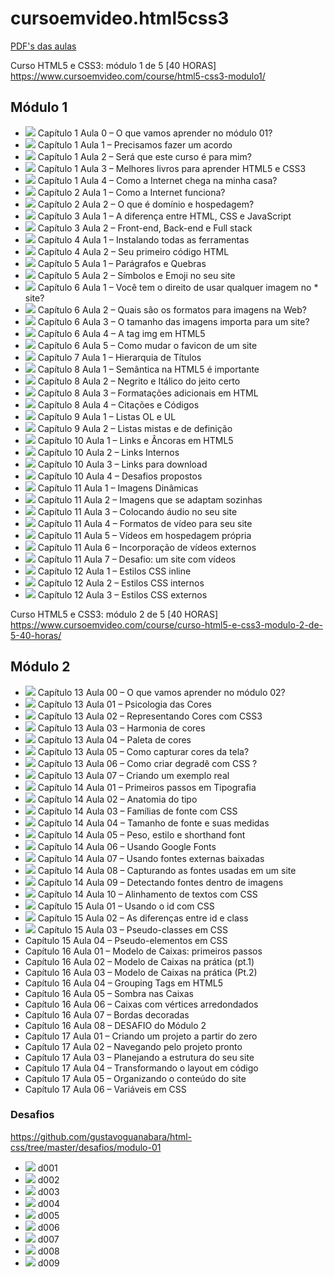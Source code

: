 # cursoemvideo.html5css3

<a href="https://github.com/gustavoguanabara/html-css/tree/master/aulas-pdf">PDF's das aulas</a>

Curso HTML5 e CSS3: módulo 1 de 5 [40 HORAS]
<a href="https://www.cursoemvideo.com/course/html5-css3-modulo1/">https://www.cursoemvideo.com/course/html5-css3-modulo1/</a>
## Módulo 1
* <img src="https://img.icons8.com/fluent/15/000000/ok.png"/> Capítulo 1 Aula 0 – O que vamos aprender no módulo 01?
* <img src="https://img.icons8.com/fluent/15/000000/ok.png"/> Capítulo 1 Aula 1 – Precisamos fazer um acordo
* <img src="https://img.icons8.com/fluent/15/000000/ok.png"/> Capítulo 1 Aula 2 – Será que este curso é para mim?
* <img src="https://img.icons8.com/fluent/15/000000/ok.png"/> Capítulo 1 Aula 3 – Melhores livros para aprender HTML5 e CSS3
* <img src="https://img.icons8.com/fluent/15/000000/ok.png"/> Capítulo 1 Aula 4 – Como a Internet chega na minha casa?
* <img src="https://img.icons8.com/fluent/15/000000/ok.png"/> Capítulo 2 Aula 1 – Como a Internet funciona?
* <img src="https://img.icons8.com/fluent/15/000000/ok.png"/> Capítulo 2 Aula 2 – O que é domínio e hospedagem?
* <img src="https://img.icons8.com/fluent/15/000000/ok.png"/> Capítulo 3 Aula 1 – A diferença entre HTML, CSS e JavaScript
* <img src="https://img.icons8.com/fluent/15/000000/ok.png"/> Capítulo 3 Aula 2 – Front-end, Back-end e Full stack
* <img src="https://img.icons8.com/fluent/15/000000/ok.png"/> Capítulo 4 Aula 1 – Instalando todas as ferramentas
* <img src="https://img.icons8.com/fluent/15/000000/ok.png"/> Capítulo 4 Aula 2 – Seu primeiro código HTML
* <img src="https://img.icons8.com/fluent/15/000000/ok.png"/> Capítulo 5 Aula 1 – Parágrafos e Quebras
* <img src="https://img.icons8.com/fluent/15/000000/ok.png"/> Capítulo 5 Aula 2 – Símbolos e Emoji no seu site
* <img src="https://img.icons8.com/fluent/15/000000/ok.png"/> Capítulo 6 Aula 1 – Você tem o direito de usar qualquer imagem no * site?
* <img src="https://img.icons8.com/fluent/15/000000/ok.png"/> Capítulo 6 Aula 2 – Quais são os formatos para imagens na Web?
* <img src="https://img.icons8.com/fluent/15/000000/ok.png"/> Capítulo 6 Aula 3 – O tamanho das imagens importa para um site?
* <img src="https://img.icons8.com/fluent/15/000000/ok.png"/> Capítulo 6 Aula 4 – A tag img em HTML5
* <img src="https://img.icons8.com/fluent/15/000000/ok.png"/> Capítulo 6 Aula 5 – Como mudar o favicon de um site
* <img src="https://img.icons8.com/fluent/15/000000/ok.png"/> Capítulo 7 Aula 1 – Hierarquia de Títulos
* <img src="https://img.icons8.com/fluent/15/000000/ok.png"/> Capítulo 8 Aula 1 – Semântica na HTML5 é importante
* <img src="https://img.icons8.com/fluent/15/000000/ok.png"/> Capítulo 8 Aula 2 – Negrito e Itálico do jeito certo
* <img src="https://img.icons8.com/fluent/15/000000/ok.png"/> Capítulo 8 Aula 3 – Formatações adicionais em HTML
* <img src="https://img.icons8.com/fluent/15/000000/ok.png"/> Capítulo 8 Aula 4 – Citações e Códigos
* <img src="https://img.icons8.com/fluent/15/000000/ok.png"/> Capítulo 9 Aula 1 – Listas OL e UL
* <img src="https://img.icons8.com/fluent/15/000000/ok.png"/> Capítulo 9 Aula 2 – Listas mistas e de definição
* <img src="https://img.icons8.com/fluent/15/000000/ok.png"/> Capítulo 10 Aula 1 – Links e Âncoras em HTML5
* <img src="https://img.icons8.com/fluent/15/000000/ok.png"/> Capítulo 10 Aula 2 – Links Internos
* <img src="https://img.icons8.com/fluent/15/000000/ok.png"/> Capítulo 10 Aula 3 – Links para download
* <img src="https://img.icons8.com/fluent/15/000000/ok.png"/> Capítulo 10 Aula 4 – Desafios propostos
* <img src="https://img.icons8.com/fluent/15/000000/ok.png"/> Capítulo 11 Aula 1 – Imagens Dinâmicas
* <img src="https://img.icons8.com/fluent/15/000000/ok.png"/> Capítulo 11 Aula 2 – Imagens que se adaptam sozinhas
* <img src="https://img.icons8.com/fluent/15/000000/ok.png"/> Capítulo 11 Aula 3 – Colocando áudio no seu site
* <img src="https://img.icons8.com/fluent/15/000000/ok.png"/> Capítulo 11 Aula 4 – Formatos de vídeo para seu site
* <img src="https://img.icons8.com/fluent/15/000000/ok.png"/> Capítulo 11 Aula 5 – Vídeos em hospedagem própria
* <img src="https://img.icons8.com/fluent/15/000000/ok.png"/> Capítulo 11 Aula 6 – Incorporação de vídeos externos
* <img src="https://img.icons8.com/fluent/15/000000/ok.png"/> Capítulo 11 Aula 7 – Desafio: um site com vídeos
* <img src="https://img.icons8.com/fluent/15/000000/ok.png"/> Capítulo 12 Aula 1 – Estilos CSS inline
* <img src="https://img.icons8.com/fluent/15/000000/ok.png"/> Capítulo 12 Aula 2 – Estilos CSS internos
* <img src="https://img.icons8.com/fluent/15/000000/ok.png"/> Capítulo 12 Aula 3 – Estilos CSS externos

Curso HTML5 e CSS3: módulo 2 de 5 [40 HORAS]
<a href="https://www.cursoemvideo.com/course/curso-html5-e-css3-modulo-2-de-5-40-horas/">https://www.cursoemvideo.com/course/curso-html5-e-css3-modulo-2-de-5-40-horas/</a>
## Módulo 2
* <img src="https://img.icons8.com/fluent/15/000000/ok.png"/> Capítulo 13 Aula 00 – O que vamos aprender no módulo 02?
* <img src="https://img.icons8.com/fluent/15/000000/ok.png"/> Capítulo 13 Aula 01 – Psicologia das Cores
* <img src="https://img.icons8.com/fluent/15/000000/ok.png"/> Capítulo 13 Aula 02 – Representando Cores com CSS3
* <img src="https://img.icons8.com/fluent/15/000000/ok.png"/> Capítulo 13 Aula 03 – Harmonia de cores
* <img src="https://img.icons8.com/fluent/15/000000/ok.png"/> Capítulo 13 Aula 04 – Paleta de cores
* <img src="https://img.icons8.com/fluent/15/000000/ok.png"/> Capítulo 13 Aula 05 – Como capturar cores da tela?
* <img src="https://img.icons8.com/fluent/15/000000/ok.png"/> Capítulo 13 Aula 06 – Como criar degradê com CSS ?
* <img src="https://img.icons8.com/fluent/15/000000/ok.png"/> Capítulo 13 Aula 07 – Criando um exemplo real
* <img src="https://img.icons8.com/fluent/15/000000/ok.png"/> Capítulo 14 Aula 01 – Primeiros passos em Tipografia
* <img src="https://img.icons8.com/fluent/15/000000/ok.png"/> Capítulo 14 Aula 02 – Anatomia do tipo
* <img src="https://img.icons8.com/fluent/15/000000/ok.png"/> Capítulo 14 Aula 03 – Famílias de fonte com CSS
* <img src="https://img.icons8.com/fluent/15/000000/ok.png"/> Capítulo 14 Aula 04 – Tamanho de fonte e suas medidas
* <img src="https://img.icons8.com/fluent/15/000000/ok.png"/> Capítulo 14 Aula 05 – Peso, estilo e shorthand font
* <img src="https://img.icons8.com/fluent/15/000000/ok.png"/> Capítulo 14 Aula 06 – Usando Google Fonts
* <img src="https://img.icons8.com/fluent/15/000000/ok.png"/> Capítulo 14 Aula 07 – Usando fontes externas baixadas
* <img src="https://img.icons8.com/fluent/15/000000/ok.png"/> Capítulo 14 Aula 08 – Capturando as fontes usadas em um site
* <img src="https://img.icons8.com/fluent/15/000000/ok.png"/> Capítulo 14 Aula 09 – Detectando fontes dentro de imagens
* <img src="https://img.icons8.com/fluent/15/000000/ok.png"/> Capítulo 14 Aula 10 – Alinhamento de textos com CSS
* <img src="https://img.icons8.com/fluent/15/000000/ok.png"/> Capítulo 15 Aula 01 – Usando o id com CSS
* <img src="https://img.icons8.com/fluent/15/000000/ok.png"/> Capítulo 15 Aula 02 – As diferenças entre id e class
* <img src="https://img.icons8.com/fluent/15/000000/ok.png"/> Capítulo 15 Aula 03 – Pseudo-classes em CSS
* Capítulo 15 Aula 04 – Pseudo-elementos em CSS
* Capítulo 16 Aula 01 – Modelo de Caixas: primeiros passos
* Capítulo 16 Aula 02 – Modelo de Caixas na prática (pt.1)
* Capítulo 16 Aula 03 – Modelo de Caixas na prática (Pt.2)
* Capítulo 16 Aula 04 – Grouping Tags em HTML5
* Capítulo 16 Aula 05 – Sombra nas Caixas
* Capítulo 16 Aula 06 – Caixas com vértices arredondados
* Capítulo 16 Aula 07 – Bordas decoradas
* Capítulo 16 Aula 08 – DESAFIO do Módulo 2
* Capítulo 17 Aula 01 – Criando um projeto a partir do zero
* Capítulo 17 Aula 02 – Navegando pelo projeto pronto
* Capítulo 17 Aula 03 – Planejando a estrutura do seu site
* Capítulo 17 Aula 04 – Transformando o layout em código
* Capítulo 17 Aula 05 – Organizando o conteúdo do site
* Capítulo 17 Aula 06 – Variáveis em CSS
### Desafios
https://github.com/gustavoguanabara/html-css/tree/master/desafios/modulo-01
* <img src="https://img.icons8.com/fluent/15/000000/ok.png"/> d001
* <img src="https://img.icons8.com/fluent/15/000000/ok.png"/> d002
* <img src="https://img.icons8.com/fluent/15/000000/ok.png"/> d003
* <img src="https://img.icons8.com/fluent/15/000000/ok.png"/> d004
* <img src="https://img.icons8.com/fluent/15/000000/ok.png"/> d005
* <img src="https://img.icons8.com/fluent/15/000000/ok.png"/> d006
* <img src="https://img.icons8.com/fluent/15/000000/ok.png"/> d007
* <img src="https://img.icons8.com/fluent/15/000000/ok.png"/> d008
* <img src="https://img.icons8.com/fluent/15/000000/ok.png"/> d009